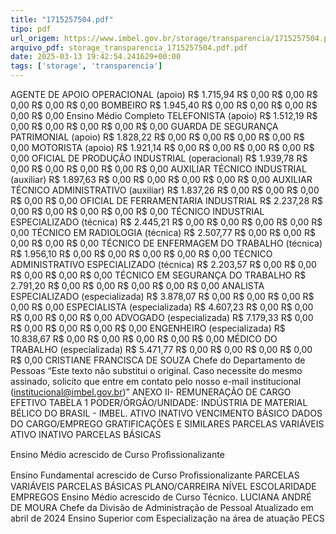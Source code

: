 ```yaml
---
title: "1715257504.pdf"
tipo: pdf
url_origem: https://www.imbel.gov.br/storage/transparencia/1715257504.pdf
arquivo_pdf: storage_transparencia_1715257504.pdf.pdf
date: 2025-03-13 19:42:54.241629+00:00
tags: ['storage', 'transparencia']
---
```


AGENTE DE APOIO OPERACIONAL (apoio)
R$ 1.715,94
R$ 0,00
R$ 0,00
R$ 0,00
R$ 0,00
R$ 0,00
BOMBEIRO
R$ 1.945,40
R$ 0,00
R$ 0,00
R$ 0,00
R$ 0,00
R$ 0,00
Ensino Médio Completo
TELEFONISTA (apoio)
R$ 1.512,19
R$ 0,00
R$ 0,00
R$ 0,00
R$ 0,00
R$ 0,00
GUARDA DE SEGURANÇA PATRIMONIAL (apoio)
R$ 1.828,22
R$ 0,00
R$ 0,00
R$ 0,00
R$ 0,00
R$ 0,00
MOTORISTA (apoio)
R$ 1.921,14
R$ 0,00
R$ 0,00
R$ 0,00
R$ 0,00
R$ 0,00
OFICIAL DE PRODUÇÃO INDUSTRIAL (operacional)
R$ 1.939,78
R$ 0,00
R$ 0,00
R$ 0,00
R$ 0,00
R$ 0,00
AUXILIAR TÉCNICO INDUSTRIAL (auxiliar)
R$ 1.897,63
R$ 0,00
R$ 0,00
R$ 0,00
R$ 0,00
R$ 0,00
AUXILIAR TÉCNICO ADMINISTRATIVO (auxiliar)
R$ 1.837,26
R$ 0,00
R$ 0,00
R$ 0,00
R$ 0,00
R$ 0,00
OFICIAL DE FERRAMENTARIA INDUSTRIAL 
R$ 2.237,28
R$ 0,00
R$ 0,00
R$ 0,00
R$ 0,00
R$ 0,00
TÉCNICO INDUSTRIAL ESPECIALIZADO (técnica)
R$ 2.445,21
R$ 0,00
R$ 0,00
R$ 0,00
R$ 0,00
R$ 0,00
TÉCNICO EM RADIOLOGIA (técnica)
R$ 2.507,77
R$ 0,00
R$ 0,00
R$ 0,00
R$ 0,00
R$ 0,00
TÉCNICO DE ENFERMAGEM DO TRABALHO (técnica)
R$ 1.956,10
R$ 0,00
R$ 0,00
R$ 0,00
R$ 0,00
R$ 0,00
TÉCNICO ADMINISTRATIVO ESPECIALIZADO (técnica)
R$ 2.203,57
R$ 0,00
R$ 0,00
R$ 0,00
R$ 0,00
R$ 0,00
TÉCNICO EM SEGURANÇA DO TRABALHO
R$ 2.791,20
R$ 0,00
R$ 0,00
R$ 0,00
R$ 0,00
R$ 0,00
ANALISTA ESPECIALIZADO (especializada)
R$ 3.878,07
R$ 0,00
R$ 0,00
R$ 0,00
R$ 0,00
R$ 0,00
ESPECIALISTA (especializada)
R$ 4.607,23
R$ 0,00
R$ 0,00
R$ 0,00
R$ 0,00
R$ 0,00
ADVOGADO (especializada)
R$ 7.179,33
R$ 0,00
R$ 0,00
R$ 0,00
R$ 0,00
R$ 0,00
ENGENHEIRO (especializada)
R$ 10.838,67
R$ 0,00
R$ 0,00
R$ 0,00
R$ 0,00
R$ 0,00
MÉDICO DO TRABALHO (especializada)
R$ 5.471,77
R$ 0,00
R$ 0,00
R$ 0,00
R$ 0,00
R$ 0,00
CRISTIANE FRANCISCA DE SOUZA
Chefe do Departamento de Pessoas
             “Este texto não substitui o original. Caso necessite do mesmo assinado, solicito que entre em contato pelo nosso e-mail institucional (institucional@imbel.gov.br)”
ANEXO II- REMUNERAÇÃO DE CARGO EFETIVO
TABELA 1
PODER/ÓRGÃO/UNIDADE: INDÚSTRIA DE MATERIAL BÉLICO DO BRASIL - IMBEL.
ATIVO
INATIVO
VENCIMENTO BÁSICO
DADOS DO CARGO/EMPREGO
GRATIFICAÇÕES E SIMILARES
PARCELAS 
VARIÁVEIS
ATIVO
INATIVO
PARCELAS 
BÁSICAS
 
Ensino Médio acrescido de Curso Proﬁssionalizante 
 
Ensino Fundamental acrescido de Curso Proﬁssionalizante
PARCELAS 
VARIÁVEIS
PARCELAS 
BÁSICAS
PLANO/CARREIRA
NÍVEL ESCOLARIDADE
EMPREGOS
Ensino Médio acrescido de Curso Técnico.
LUCIANA ANDRÉ DE MOURA
Chefe da Divisão de Administração de Pessoal
Atualizado em abril de 2024
Ensino Superior com Especialização na área de atuação
PECS

